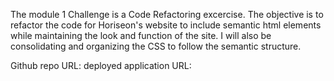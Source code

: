 The module 1 Challenge is a Code Refactoring excercise. The objective is to refactor the code for Horiseon's website to include semantic html elements while maintaining the look and function of the site. I will also be consolidating and organizing the CSS to follow the semantic structure.

Github repo URL:
deployed application URL:
